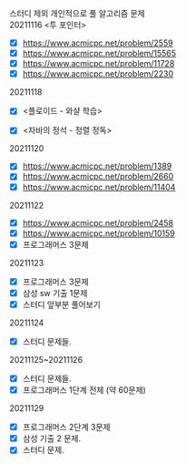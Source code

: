 스터디 제외 개인적으로 풀 알고리즘 문제<br/>
20211116 <투 포인터><br/>
- [x] https://www.acmicpc.net/problem/2559 <br/>
- [x] https://www.acmicpc.net/problem/15565 <br/>
- [x] https://www.acmicpc.net/problem/11728 <br/>
- [x] https://www.acmicpc.net/problem/2230 <br/>

20211118 <br/>
- [x] <플로이드 - 와샬 학습><br/>
- [x] <자바의 정석 - 정렬 정독> <br/>


20211120 <br/>
- [x] https://www.acmicpc.net/problem/1389
- [x] https://www.acmicpc.net/problem/2660
- [x] https://www.acmicpc.net/problem/11404

20211122<br/>
- [x] https://www.acmicpc.net/problem/2458
- [x] https://www.acmicpc.net/problem/10159 
- [x] 프로그래머스 3문제

20211123<br/>
- [x] 프로그래머스 3문제
- [x] 삼성 sw 기출 1문제
- [x] 스터디 앞부분 풀어보기

20211124<br/>
- [x] 스터디 문제들.

20211125~20211126<br/>
- [x] 스터디 문제들.
- [x] 프로그래머스 1단계 전체 (약 60문제)

20211129<br/>
- [x] 프로그래머스 2단계 3문제
- [x] 삼성 기출 2 문제.
- [x] 스터디 문제.

